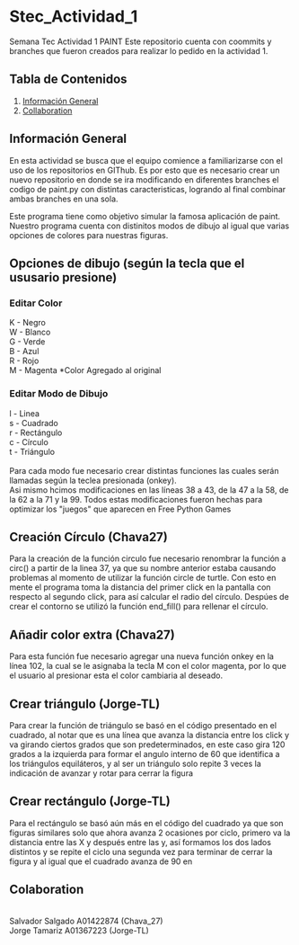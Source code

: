 # Stec_Actividad_1
Semana Tec Actividad 1 PAINT
Este repositorio cuenta con coommits y branches que fueron creados para realizar lo pedido en la actividad 1.

## Tabla de Contenidos
1. [Información General](#general-info)
2. [Collaboration](#collaboration)

## Información General
En esta actividad se busca que el equipo comience a familiarizarse con el uso de los repositorios en GIThub. Es por esto que es necesario crear un nuevo repositorio en donde se ira modificando en diferentes branches el codigo de paint.py con distintas caracteristicas, logrando al final combinar ambas branches en una sola.

Este programa tiene como objetivo simular la famosa aplicación de paint. Nuestro programa cuenta con distinitos modos de dibujo al igual que varias opciones de colores para nuestras figuras.

## Opciones de dibujo (según la tecla que el ususario presione)
### Editar Color
K - Negro
</br>
W - Blanco
</br>
G - Verde
</br>
B - Azul
</br>
R - Rojo
</br>
M - Magenta *Color Agregado al original
</br>
### Editar Modo de Dibujo
l - Linea
</br>
s - Cuadrado
</br>
r - Rectángulo
</br>
c - Círculo
</br>
t - Triángulo
</br>
</br>
Para cada modo fue necesario crear distintas funciones las cuales serán llamadas según la teclea presionada (onkey).
</br>
Asi mismo hcimos modificaciones en las líneas 38 a 43, de la 47 a la 58, de la 62 a la 71 y la 99.
Todos estas modificaciones fueron hechas para optimizar los "juegos" que aparecen en Free Python Games
</br>

## Creación Círculo (Chava27)
Para la creación de la función circulo fue necesario renombrar la función a  circ() a partir de la linea 37, ya que su nombre anterior estaba causando
problemas al momento de utilizar la función circle de turtle. Con esto en mente el programa toma la distancia del primer click en la pantalla con respecto al segundo click, para así calcular el radio del círculo. Despúes de crear el contorno se utilizó la función end_fill() para rellenar el círculo.

## Añadir color extra (Chava27)
Para esta función fue necesario agregar una nueva función onkey en la línea 102, la cual se le asignaba la tecla M con el color magenta, 
por lo que el usuario al presionar esta el color cambiaria al deseado.

## Crear triángulo (Jorge-TL)
Para crear la función de triángulo se basó en el código presentado en el cuadrado, al notar que es una línea que avanza la distancia entre los click y va girando ciertos grados que son predeterminados, en este caso gira 120 grados a la izquierda para formar el angulo interno de 60 que identifica a los triángulos equiláteros, y al ser un triángulo solo repite 3 veces la indicación de avanzar y rotar para cerrar la figura

## Crear rectángulo (Jorge-TL)
Para el rectángulo se basó aún más en el código del cuadrado ya que son figuras similares solo que ahora avanza 2 ocasiones por ciclo, primero va la distancia entre las X y después entre las y, así formamos los dos lados distintos y se repite el ciclo una segunda vez para terminar de cerrar la figura y al igual que el cuadrado avanza de 90 en

## Colaboration
<br/>
Salvador Salgado A01422874 (Chava_27) </br>
Jorge Tamariz A01367223 (Jorge-TL)</br>
